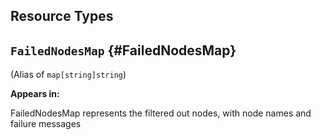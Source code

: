 

## Resource Types 


  
    

## `FailedNodesMap`     {#FailedNodesMap}
    
(Alias of `map[string]string`)

**Appears in:**



<p>FailedNodesMap represents the filtered out nodes, with node names and failure messages</p>


